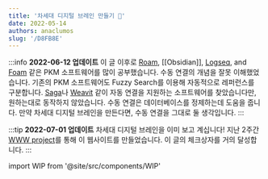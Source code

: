 ```yaml
---
title: '차세대 디지털 브레인 만들기 🧠'
date: 2022-05-14
authors: anaclumos
slug: '/D8FB8E'
---
```


:::info **2022-06-12 업데이트**
이 글 이후로 [Roam](https://roamresearch.com/), [[Obsidian]], [Logseq](https://logseq.com/), and [Foam](https://foambubble.github.io/foam/) 같은 PKM 소프트웨어를 많이 공부했습니다.
수동 연결의 개념을 잘못 이해했었습니다.
기존의 PKM 소프트웨어도 Fuzzy Search를 이용해 자동적으로 레퍼런스를 구분합니다.
[Saga](https://saga.so)나 [Weavit](https://www.weavit.ai/) 같이 자동 연결을 지원하는 소프트웨어를 찾았습니다만, 원하는대로 동작하지 않았습니다.
수동 연결은 데이터베이스를 정제하는데 도움을 줍니다.
만약 차세대 디지털 브레인을 만든다면, 수동 연결을 그대로 둘 생각입니다.
:::

:::tip **2022-07-01 업데이트**
차세대 디지털 브레인을 이미 보고 계십니다! 지난 2주간 [WWW project](https://github.com/anaclumos/extracranial)를 통해 이 웹사이트를 만들었습니다. 이 글의 체크상자를 거의 달성합니다.
:::

import WIP from '@site/src/components/WIP'

<WIP state="translating" />
